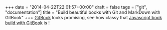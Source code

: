 +++
date = "2014-04-22T22:01:57+00:00"
draft = false
tags = ["git", "documentation"]
title = "Build beautiful books with Git and MarkDown with GitBook"
+++
[GitBook](http://www.gitbook.io/) looks promising, see how classy that [Javascript book build with GitBook](http://gitbookio.github.io/javascript/) is !